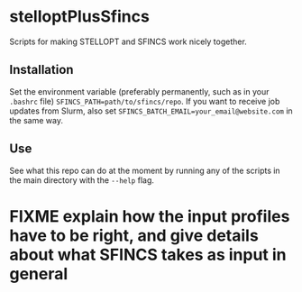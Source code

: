 # stelloptPlusSfincs
Scripts for making STELLOPT and SFINCS work nicely together.

## Installation

Set the environment variable (preferably permanently, such as in your `.bashrc` file) `SFINCS_PATH=path/to/sfincs/repo`. If you want to receive job updates from Slurm, also set `SFINCS_BATCH_EMAIL=your_email@website.com` in the same way.

## Use

See what this repo can do at the moment by running any of the scripts in the main directory with the `--help` flag.

# FIXME explain how the input profiles have to be right, and give details about what SFINCS takes as input in general
